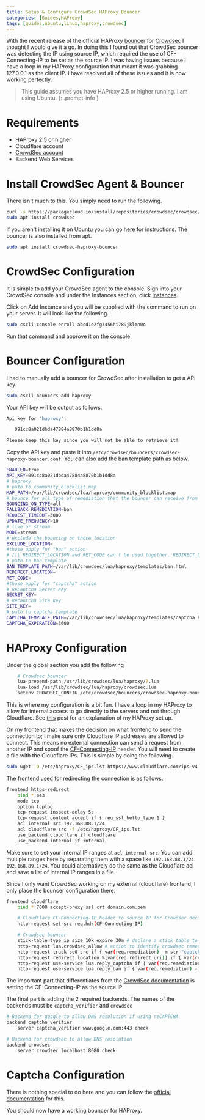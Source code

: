 ```yaml
---
title: Setup & Configure CrowdSec HAProxy Bouncer
categories: [Guides,HAProxy]
tags: [guides,ubuntu,linux,haproxy,crowdsec]
---
```


With the recent release of the official HAProxy [bouncer](https://doc.crowdsec.net/docs/next/bouncers/haproxy) for [Crowdsec](https://www.crowdsec.net/) I thought I would give it a go. In doing this I found out that CrowdSec bouncer was detecting the IP using source IP, which required the use of CF-Connecting-IP to be set as the source IP. I was having issues because I have a loop in my HAProxy configuration that meant it was grabbing 127.0.0.1 as the client IP. I have resolved all of these issues and it is now working perfectly.

> This guide assumes you have HAProxy 2.5 or higher running. I am using Ubuntu.
{: .prompt-info }

# Requirements

- HAProxy 2.5 or higher
- Cloudflare account
- [CrowdSec account](https://app.crowdsec.net/signup)
- Backend Web Services

# Install CrowdSec Agent & Bouncer

There isn't much to this. You simply need to run the following.

```bash
curl -s https://packagecloud.io/install/repositories/crowdsec/crowdsec/script.deb.sh | sudo bash
sudo apt install crowdsec
```

If you aren't installing it on Ubuntu you can go [here](https://www.crowdsec.net/product/agent) for instructions.
The bouncer is also installed from apt.

```bash
sudo apt install crowdsec-haproxy-bouncer
```

# CrowdSec Configuration

It is simple to add your CrowdSec agent to the console. Sign into your CrowdSec console and under the Instances section, click [Instances](https://app.crowdsec.net/instances).

Click on Add Instance and you will be supplied with the command to run on your server. It will look like the following.

```bash
sudo cscli console enroll abcd1e2fg3456hi789jklmn0o
```

Run that command and approve it on the console.

# Bouncer Configuration

I had to manually add a bouncer for CrowdSec after installation to get a API key.

```bash
sudo cscli bouncers add haproxy
```

Your API key will be output as follows.

```bash
Api key for 'haproxy':

   091cc8a021dbda47884a8870b1b1dd8a

Please keep this key since you will not be able to retrieve it!
```

Copy the API key and paste it into ```/etc/crowdsec/bouncers/crowdsec-haproxy-bouncer.conf```.
You can also add the ban template path as below.

```bash
ENABLED=true
API_KEY=091cc8a021dbda47884a8870b1b1dd8a
# haproxy
# path to community_blocklist.map
MAP_PATH=/var/lib/crowdsec/lua/haproxy/community_blocklist.map
# bounce for all type of remediation that the bouncer can receive from the local API
BOUNCING_ON_TYPE=all
FALLBACK_REMEDIATION=ban
REQUEST_TIMEOUT=3000
UPDATE_FREQUENCY=10
# live or stream
MODE=stream
# exclude the bouncing on those location
EXCLUDE_LOCATION=
#those apply for "ban" action
# /!\ REDIRECT_LOCATION and RET_CODE can't be used together. REDIRECT_LOCATION take priority over RET_CODE
# path to ban template
BAN_TEMPLATE_PATH=/var/lib/crowdsec/lua/haproxy/templates/ban.html
REDIRECT_LOCATION=
RET_CODE=
#those apply for "captcha" action
# ReCaptcha Secret Key
SECRET_KEY=
# Recaptcha Site key
SITE_KEY=
# path to captcha template
CAPTCHA_TEMPLATE_PATH=/var/lib/crowdsec/lua/haproxy/templates/captcha.html
CAPTCHA_EXPIRATION=3600
```

# HAProxy Configuration

Under the global section you add the following

```bash
    # Crowdsec bouncer
    lua-prepend-path /usr/lib/crowdsec/lua/haproxy/?.lua
    lua-load /usr/lib/crowdsec/lua/haproxy/crowdsec.lua
    setenv CROWDSEC_CONFIG /etc/crowdsec/bouncers/crowdsec-haproxy-bouncer.conf
```

This is where my configuration is a bit fun. I have a loop in my HAProxy to allow for internal access to go directly to the servers and not through Cloudflare. See [this](https://ciphermenial.github.io/posts/my-haproxy-config/) post for an explanation of my HAProxy set up.

On my frontend that makes the decision on what frontend to send the connection to; I make sure only Cloudflare IP addresses are allowed to connect. This means no external connection can send a request from another IP and spoof the [CF-Connecting-IP](https://developers.cloudflare.com/fundamentals/get-started/reference/http-request-headers/#cf-connecting-ip) header.
You will need to create a file with the Cloudflare IPs. This is simple by doing the following.

```bash
sudo wget -O /etc/haproxy/CF_ips.lst https://www.cloudflare.com/ips-v4
```

The frontend used for redirecting the connection is as follows.

```bash
frontend https-redirect
    bind *:443
    mode tcp
    option tcplog
    tcp-request inspect-delay 5s
    tcp-request content accept if { req_ssl_hello_type 1 }
    acl internal src 192.168.88.1/24
    acl cloudflare src -f /etc/haproxy/CF_ips.lst
    use_backend cloudflare if cloudflare
    use_backend internal if internal
```

Make sure to set your internal IP ranges at `acl internal src`. You can add multiple ranges here by separating them with a space like `192.168.88.1/24 192.168.89.1/24`. You could alternatively do the same as the Cloudflare acl and save a list of internal IP ranges in a file.

Since I only want CrowdSec working on my external (cloudflare) frontend, I only place the bouncer configuration there.

```bash
frontend cloudflare
    bind *:7000 accept-proxy ssl crt domain.com.pem

    # CloudFlare CF-Connecting-IP header to source IP for Crowdsec decisions
    http-request set-src req.hdr(CF-Connecting-IP)

    # Crowdsec bouncer
    stick-table type ip size 10k expire 30m # declare a stick table to cache captcha verifications
    http-request lua.crowdsec_allow # action to identify crowdsec remediation
    http-request track-sc0 src if { var(req.remediation) -m str "captcha-allow" } # cache captcha allow decision
    http-request redirect location %[var(req.redirect_uri)] if { var(req.remediation) -m str "captcha-allow" } # redirect to initial url
    http-request use-service lua.reply_captcha if { var(req.remediation) -m str "captcha" } # serve captcha template if remediation is captcha
    http-request use-service lua.reply_ban if { var(req.remediation) -m str "ban" } # serve ban template if remediation is ban
```

The important part that differentiates from the [CrowdSec documentation](https://doc.crowdsec.net/docs/next/bouncers/haproxy) is setting the CF-Connecting-IP as the source IP.

The final part is adding the 2 required backends. The names of the backends must be `captcha_verifier` and `crowdsec`

```bash
# Backend for google to allow DNS resolution if using reCAPTCHA
backend captcha_verifier
    server captcha_verifier www.google.com:443 check

# Backend for crowdsec to allow DNS resolution
backend crowdsec
    server crowdsec localhost:8080 check
```

# Captcha Configuration

There is nothing special to do here and you can follow the [official documentation](https://doc.crowdsec.net/docs/next/bouncers/haproxy#setup-captcha) for this.

You should now have a working bouncer for HAProxy.
